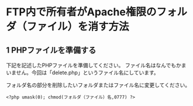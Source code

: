 # FTP内で所有者がApache権限のフォルダ（ファイル）を消す方法

## 1 PHPファイルを準備する
下記を記述したPHPファイルを準備してください。
ファイル名はなんでもかまいません。今回は「delete.php」というファイル名にしています。

フォルダ名の部分を削除したいフォルダまたはファイル名に変更してください。

`<?php
umask(0);
chmod(フォルダ（ファイル）名,0777)
?>`
